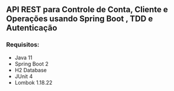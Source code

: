 
## API REST para Controle de Conta, Cliente e Operações usando Spring Boot , TDD e Autenticação

### Requisitos:

- Java 11
- Spring Boot 2
- H2 Database
- JUnit 4
- Lombok 1.18.22

